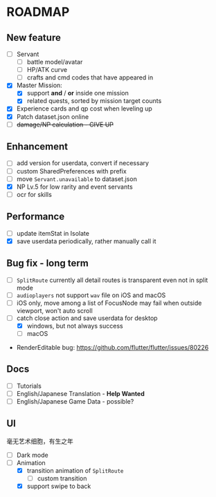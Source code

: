 # ROADMAP

## New feature
- [ ] Servant
  - [ ] battle model/avatar
  - [ ] HP/ATK curve
  - [ ] crafts and cmd codes that have appeared in
- [x] Master Mission: 
  - [x] support **and** / **or** inside one mission
  - [x] related quests, sorted by mission target counts
- [x] Experience cards and qp cost when leveling up
- [x] Patch dataset.json online
- [ ] ~~damage/NP calculation - GIVE UP~~

## Enhancement
- [ ] add version for userdata, convert if necessary
- [ ] custom SharedPreferences with prefix
- [ ] move `Servant.unavailable` to dataset.json
- [x] NP Lv.5 for low rarity and event servants
- [ ] ocr for skills

## Performance
- [ ] update itemStat in Isolate
- [x] save userdata periodically, rather manually call it

## Bug fix - long term
- [ ] `SplitRoute` currently all detail routes is transparent even not in split mode
- [ ] `audioplayers` not support `wav` file on iOS and macOS
- [ ] iOS only, move among a list of FocusNode may fail when outside viewport, won't auto scroll
- [ ] catch close action and save userdata for desktop
  - [x] windows, but not always success
  - [ ] macOS
- RenderEditable bug: https://github.com/flutter/flutter/issues/80226

## Docs
- [ ] Tutorials
- [ ] English/Japanese Translation - **Help Wanted**
- [ ] English/Japanese Game Data - possible?

## UI
毫无艺术细胞，有生之年
- [ ] Dark mode
- [ ] Animation
    - [x] transition animation of `SplitRoute`
      - [ ] custom transition
    - [x] support swipe to back
